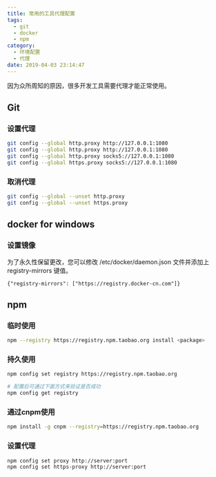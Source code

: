 ```yaml
---
title: 常用的工具代理配置
tags:
  - git
  - docker
  - npm
category:
  - 环境配置
  - 代理
date: 2019-04-03 23:14:47
---
```


因为众所周知的原因，很多开发工具需要代理才能正常使用。
<!-- more -->

## Git
### 设置代理
```bash
git config --global http.proxy http://127.0.0.1:1080
git config --global http.proxy http://127.0.0.1:1080
git config --global http.proxy socks5://127.0.0.1:1080
git config --global https.proxy socks5://127.0.0.1:1080
```

### 取消代理 
```bash
git config --global --unset http.proxy
git config --global --unset https.proxy
```

## docker for windows
### 设置镜像
为了永久性保留更改，您可以修改 /etc/docker/daemon.json 文件并添加上 registry-mirrors 键值。
```
{"registry-mirrors": ["https://registry.docker-cn.com"]}
```

## npm
### 临时使用
```bash
npm --registry https://registry.npm.taobao.org install <package>
```

### 持久使用
```bash
npm config set registry https://registry.npm.taobao.org

# 配置后可通过下面方式来验证是否成功
npm config get registry
```

### 通过cnpm使用
```bash
npm install -g cnpm --registry=https://registry.npm.taobao.org
```
### 设置代理
```
npm config set proxy http://server:port
npm config set https-proxy http://server:port
```